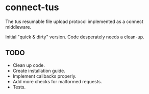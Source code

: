 connect-tus
===========

The tus resumable file upload protocol implemented as a connect middleware.

Initial "quick & dirty" version. Code desperately needs a clean-up.


## TODO
* Clean up code.
* Create installation guide.
* Implement callbacks properly.
* Add more checks for malformed requests.
* Tests.